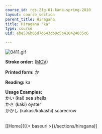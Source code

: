 ```yaml
---
course_id: res-21g-01-kana-spring-2010
layout: course_section
parent_title: Hiragana
title: Hiragana "ka"
type: course
uid: ebe536b66d7d643cb8c5b410424035c6

---
```


![0411.gif](/coursemedia/res-21g-01-kana-spring-2010/1e8432726a62427ba7c2328ad9f71fb2_0411.gif)

**Stroke order:** ([MOV](http://www.archive.org/download/MITRES21F.01S10_HIRAGANA_CHARACTERS/0411.mov))

**Printed form:** か

**Reading:** ka

**Usage Examples:**  
かい (kai) sea shells  
かき (kaki) oyster  
かかし (kakasi/kakashi) scarecrow  
 

\[[Home]({{< baseurl >}}/sections/hiragana)\]
